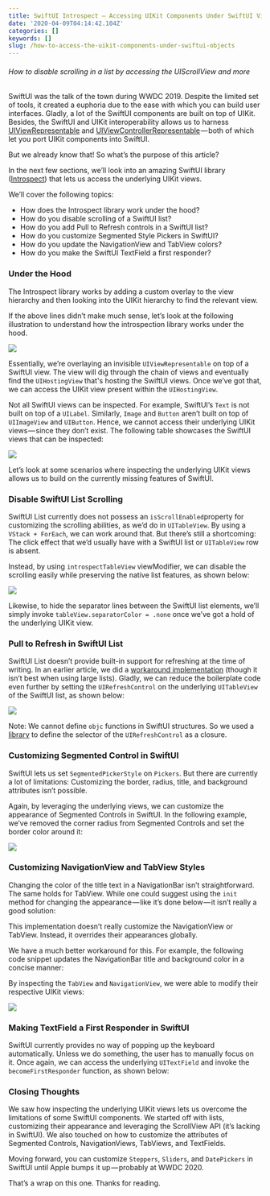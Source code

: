 ```yaml
---
title: SwiftUI Introspect — Accessing UIKit Components Under SwiftUI Views
date: '2020-04-09T04:14:42.104Z'
categories: []
keywords: []
slug: /how-to-access-the-uikit-components-under-swiftui-objects
---
```


###### How to disable scrolling in a list by accessing the UIScrollView and more

SwiftUI was the talk of the town during WWDC 2019. Despite the limited set of tools, it created a euphoria due to the ease with which you can build user interfaces. Gladly, a lot of the SwiftUI components are built on top of UIKit. Besides, the SwiftUI and UIKit interoperability allows us to harness [UIViewRepresentable](https://developer.apple.com/documentation/swiftui/uiviewrepresentable) and [UIViewControllerRepresentable](https://developer.apple.com/documentation/swiftui/uiviewcontrollerrepresentable) — both of which let you port UIKit components into SwiftUI.

But we already know that! So what’s the purpose of this article?

In the next few sections, we’ll look into an amazing SwiftUI library ([Introspect](https://github.com/siteline/SwiftUI-Introspect)) that lets us access the underlying UIKit views.

We’ll cover the following topics:

*   How does the Introspect library work under the hood?
*   How do you disable scrolling of a SwiftUI list?
*   How do you add Pull to Refresh controls in a SwiftUI list?
*   How do you customize Segmented Style Pickers in SwiftUI?
*   How do you update the NavigationView and TabView colors?
*   How do you make the SwiftUI TextField a first responder?

### Under the Hood

The Introspect library works by adding a custom overlay to the view hierarchy and then looking into the UIKit hierarchy to find the relevant view.

If the above lines didn’t make much sense, let’s look at the following illustration to understand how the introspection library works under the hood.

![](/Users/anupamchugh/Downloads/medium-export-a4b48d5fe977f1f289836fecb566e574d085c11debefe6da1b475ac0c8622324/posts/md_1703150257140/img/1__WgpmGDqY4mzELAAdoRkjlQ.png)

Essentially, we’re overlaying an invisible `UIViewRepresentable` on top of a SwiftUI view. The view will dig through the chain of views and eventually find the `UIHostingView` that's hosting the SwiftUI views. Once we’ve got that, we can access the UIKit view present within the `UIHostingView`.

Not all SwiftUI views can be inspected. For example, SwiftUI’s `Text` is not built on top of a `UILabel`. Similarly, `Image` and `Button` aren’t built on top of `UIImageView` and `UIButton`. Hence, we cannot access their underlying UIKit views — since they don’t exist. The following table showcases the SwiftUI views that can be inspected:

![](/Users/anupamchugh/Downloads/medium-export-a4b48d5fe977f1f289836fecb566e574d085c11debefe6da1b475ac0c8622324/posts/md_1703150257140/img/1__Pe6kDdOijCVwBW9DvwD6Vw.png)

Let’s look at some scenarios where inspecting the underlying UIKit views allows us to build on the currently missing features of SwiftUI.

### Disable SwiftUI List Scrolling

SwiftUI List currently does not possess an `isScrollEnabled`property for customizing the scrolling abilities, as we’d do in `UITableView`. By using a `VStack + ForEach`, we can work around that. But there’s still a shortcoming: The click effect that we’d usually have with a SwiftUI list or `UITableView` row is absent.

Instead, by using `introspectTableView` viewModifier, we can disable the scrolling easily while preserving the native list features, as shown below:

![](/Users/anupamchugh/Downloads/medium-export-a4b48d5fe977f1f289836fecb566e574d085c11debefe6da1b475ac0c8622324/posts/md_1703150257140/img/1__nEYb5TPZIUF86j4Au2N50g.gif)

Likewise, to hide the separator lines between the SwiftUI list elements, we’ll simply invoke `tableView.separatorColor = .none` once we’ve got a hold of the underlying UIKit view.

### Pull to Refresh in SwiftUI List

SwiftUI List doesn’t provide built-in support for refreshing at the time of writing. In an earlier article, we did a [workaround implementation](https://medium.com/better-programming/pull-to-refresh-in-swiftui-6604f54a01d5) (though it isn’t best when using large lists). Gladly, we can reduce the boilerplate code even further by setting the `UIRefreshControl` on the underlying `UITableView` of the SwiftUI list, as shown below:

![](/Users/anupamchugh/Downloads/medium-export-a4b48d5fe977f1f289836fecb566e574d085c11debefe6da1b475ac0c8622324/posts/md_1703150257140/img/1__IeaVhj8WtL__cfTKjUfJo8Q.gif)

Note: We cannot define `objc` functions in SwiftUI structures. So we used a [library](https://github.com/takasek/ActionClosurable) to define the selector of the `UIRefreshControl` as a closure.

### Customizing Segmented Control in SwiftUI

SwiftUI lets us set `SegmentedPickerStyle` on `Pickers`. But there are currently a lot of limitations: Customizing the border, radius, title, and background attributes isn’t possible.

Again, by leveraging the underlying views, we can customize the appearance of Segmented Controls in SwiftUI. In the following example, we’ve removed the corner radius from Segmented Controls and set the border color around it:

![](/Users/anupamchugh/Downloads/medium-export-a4b48d5fe977f1f289836fecb566e574d085c11debefe6da1b475ac0c8622324/posts/md_1703150257140/img/1__eDNjFea6RE7ziWKSaQBjLw.png)

### Customizing NavigationView and TabView Styles

Changing the color of the title text in a NavigationBar isn’t straightforward. The same holds for TabView. While one could suggest using the `init` method for changing the appearance — like it’s done below — it isn’t really a good solution:

This implementation doesn’t really customize the NavigationView or TabView. Instead, it overrides their appearances globally.

We have a much better workaround for this. For example, the following code snippet updates the NavigationBar title and background color in a concise manner:

By inspecting the `TabView` and `NavigationView`, we were able to modify their respective UIKit views:

![](/Users/anupamchugh/Downloads/medium-export-a4b48d5fe977f1f289836fecb566e574d085c11debefe6da1b475ac0c8622324/posts/md_1703150257140/img/1__92gUdCEShjVsRR68C5mlUw.png)

### Making TextField a First Responder in SwiftUI

SwiftUI currently provides no way of popping up the keyboard automatically. Unless we do something, the user has to manually focus on it. Once again, we can access the underlying `UITextField` and invoke the `becomeFirstResponder` function, as shown below:

### Closing Thoughts

We saw how inspecting the underlying UIKit views lets us overcome the limitations of some SwiftUI components. We started off with lists, customizing their appearance and leveraging the ScrollView API (it’s lacking in SwiftUI). We also touched on how to customize the attributes of Segmented Controls, NavigationViews, TabViews, and TextFields.

Moving forward, you can customize `Steppers`, `Sliders`, and `DatePickers` in SwiftUI until Apple bumps it up — probably at WWDC 2020.

That’s a wrap on this one. Thanks for reading.